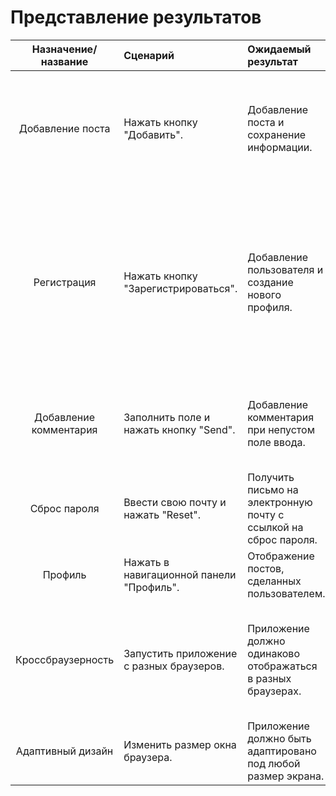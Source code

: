 # Представление результатов

| Назначение/название | Сценарий | Ожидаемый результат | Фактический результат | Оценка |
|:---:|:---|:---|:---|:---|
| Добавление поста | Нажать кнопку "Добавить". | Добавление поста и сохранение информации.| Пост добавляется. Происходит проверка на заполнение поля описания и проверка выгрузки фотографии. | + |
| Регистрация | Нажать кнопку "Зарегистрироваться". | Добавление пользователя и создание нового профиля.| Создается пользователь и переходит на страницу пользователя. При некорректном вводе выводится подсказка. Проверка на ввод e-mail. Проверка на совпадение паролей. | + |
| Добавление комментария | Заполнить поле и нажать кнопку "Send". | Добавление комментария при непустом поле ввода. | Происходит добавление комментария. При пустом поле всплывает подсказка. | + |
| Сброс пароля | Ввести свою почту и нажать "Reset". | Получить письмо на электронную почту с ссылкой на сброс пароля. | Письмо не отправлено на почту. | - |
| Профиль | Нажать в навигационной панели "Профиль". | Отображение постов, сделанных пользователем. | Ошибка при переходе на страницу "Профиль". | - |
| Кроссбраузерность | Запустить приложение с разных браузеров. | Приложение должно одинаково отображаться в разных браузерах. | Приложение одинаково работает в браузерах Mozilla FireFox, Chromium, GoogleChrome, Internet Explorer. | + |
| Адаптивный дизайн | Изменить размер окна браузера. | Приложение должно быть адаптировано под любой размер экрана. | Приложение адаптируется под любой размер экрана. | + |
